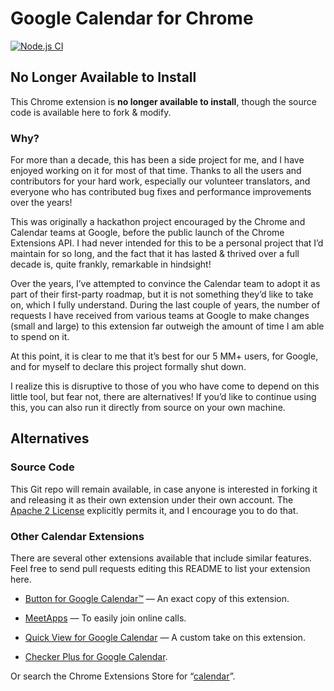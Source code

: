 # Google Calendar for Chrome

[![Node.js CI](https://github.com/Zingo21/google-calendar-crx/actions/workflows/node.js.yml/badge.svg?branch=master)](https://github.com/Zingo21/google-calendar-crx/actions/workflows/node.js.yml)

## No Longer Available to Install

This Chrome extension is **no longer available to install**, though the source code is available here to fork & modify.

### Why?

For more than a decade, this has been a side project for me, and I have enjoyed working on it for most of that time. Thanks to all the users and contributors for your hard work, especially our volunteer translators, and everyone who has contributed bug fixes and performance improvements over the years!

This was originally a hackathon project encouraged by the Chrome and Calendar teams at Google, before the public launch of the Chrome Extensions API. I had never intended for this to be a personal project that I’d maintain for so long, and the fact that it has lasted & thrived over a full decade is, quite frankly, remarkable in hindsight!

Over the years, I’ve attempted to convince the Calendar team to adopt it as part of their first-party roadmap, but it is not something they’d like to take on, which I fully understand. During the last couple of years, the number of requests I have received from various teams at Google to make changes (small and large) to this extension far outweigh the amount of time I am able to spend on it.

At this point, it is clear to me that it’s best for our 5 MM+ users, for Google, and for myself to declare this project formally shut down.

I realize this is disruptive to those of you who have come to depend on this little tool, but fear not, there are alternatives! If you’d like to continue using this, you can also run it directly from source on your own machine.

## Alternatives

### Source Code

This Git repo will remain available, in case anyone is interested in forking it and releasing it as their own extension under their own account. The [Apache 2 License](COPYING) explicitly permits it, and I encourage you to do that.

### Other Calendar Extensions

There are several other extensions available that include similar features. Feel free to send pull requests editing this README to list your extension here.

- [Button for Google Calendar™](https://chrome.google.com/webstore/detail/button-for-google-calenda/lfjnmopldodmmdhddmeacgjnjeakjpki) — An exact copy of this extension.

- [MeetApps](https://chrome.google.com/webstore/detail/jgliplolinicikblamobaaagffepghie) — To easily join online calls.

- [Quick View for Google Calendar](https://chrome.google.com/webstore/detail/quick-view-for-google-cal/jjmfhjhfkipdojpiohplpfoliolcemlp) — A custom take on this extension.

- [Checker Plus for Google Calendar](https://chrome.google.com/webstore/detail/checker-plus-for-google-c/hkhggnncdpfibdhinjiegagmopldibha).

Or search the Chrome Extensions Store for “[calendar](https://chrome.google.com/webstore/search/calendar)”.
